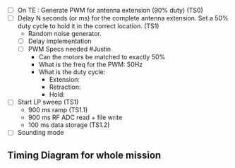 
- [ ] On TE : Generate PWM for antenna extension (90% duty) (TS0)
- [ ] Delay N seconds (or ms)  for the complete antenna extension.  Set a 50% duty cycle to hold it in the correct location. (TS1)
	- Random noise generator.
	- [ ] Delay implementation 
	- [ ] PWM Specs needed #Justin
		- Can the motors be matched to exactly 50% 
		- What is the freq for the PWM: 50Hz
		- What is the duty cycle: 
			- Extension: 
			- Retraction:
			- Hold: 
- [ ] Start LP sweep (TS1)
	- 900 ms ramp (TS1.1)
	- 900 ms RF ADC read + file write
	- 100 ms data storage (TS1.2)
- [ ] Sounding mode

## Timing Diagram for whole mission

